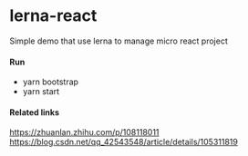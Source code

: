 # lerna-react

Simple demo that use lerna to manage micro react project

#### Run
- yarn bootstrap
- yarn start

#### Related links
https://zhuanlan.zhihu.com/p/108118011
https://blog.csdn.net/qq_42543548/article/details/105311819